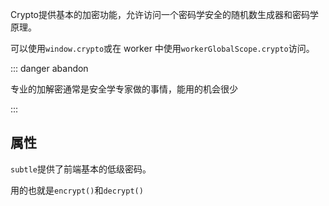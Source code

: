 Crypto提供基本的加密功能，允许访问一个密码学安全的随机数生成器和密码学原理。

可以使用`window.crypto`或在 worker 中使用`workerGlobalScope.crypto`访问。

::: danger abandon

专业的加解密通常是安全学专家做的事情，能用的机会很少

:::

## 属性

`subtle`提供了前端基本的低级密码。

用的也就是`encrypt()`和`decrypt()`